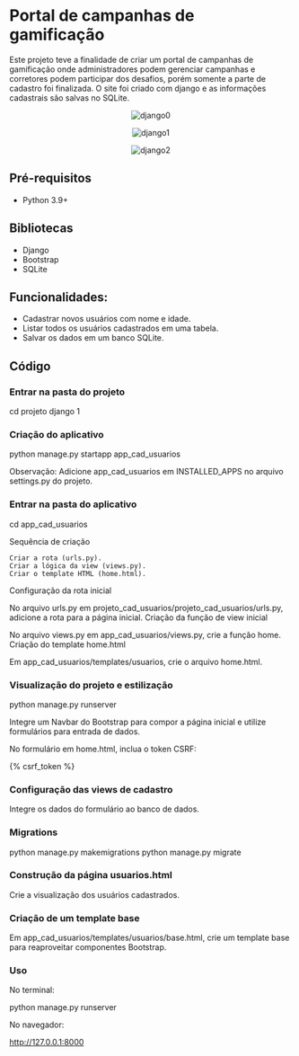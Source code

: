 # Portal de campanhas de gamificação

Este projeto teve a finalidade de criar um portal de campanhas de gamificação onde administradores podem gerenciar campanhas e corretores podem participar dos desafios, porém somente a parte de cadastro foi finalizada. O site foi criado com django e as informações cadastrais são salvas no SQLite.


<p align="center">
    <img src="https://imgur.com/PqyoJs5.png" alt="django0">
</p> 

<p align="center">
    <img src="https://imgur.com/osbyQ8f.png" alt="django1">
</p> 

<p align="center">
    <img src="https://imgur.com/bSIe8tZ.png" alt="django2">
</p> 

## Pré-requisitos

- Python 3.9+

## Bibliotecas

- Django
- Bootstrap
- SQLite

## Funcionalidades:

- Cadastrar novos usuários com nome e idade.
- Listar todos os usuários cadastrados em uma tabela.
- Salvar os dados em um banco SQLite.

## Código

### Entrar na pasta do projeto

cd projeto django 1

### Criação do aplicativo

python manage.py startapp app_cad_usuarios

Observação: Adicione app_cad_usuarios em INSTALLED_APPS no arquivo settings.py do projeto.

### Entrar na pasta do aplicativo

cd app_cad_usuarios

Sequência de criação

    Criar a rota (urls.py).
    Criar a lógica da view (views.py).
    Criar o template HTML (home.html).

Configuração da rota inicial

No arquivo urls.py em projeto_cad_usuarios/projeto_cad_usuarios/urls.py, adicione a rota para a página inicial.
Criação da função de view inicial

No arquivo views.py em app_cad_usuarios/views.py, crie a função home.
Criação do template home.html

Em app_cad_usuarios/templates/usuarios, crie o arquivo home.html.

### Visualização do projeto e estilização

python manage.py runserver

Integre um Navbar do Bootstrap para compor a página inicial e utilize formulários para entrada de dados.

No formulário em home.html, inclua o token CSRF:

{% csrf_token %}

### Configuração das views de cadastro

Integre os dados do formulário ao banco de dados.

### Migrations

python manage.py makemigrations
python manage.py migrate

### Construção da página usuarios.html

Crie a visualização dos usuários cadastrados.

### Criação de um template base

Em app_cad_usuarios/templates/usuarios/base.html, crie um template base para reaproveitar componentes Bootstrap.

### Uso

No terminal:

python manage.py runserver

No navegador:

http://127.0.0.1:8000





